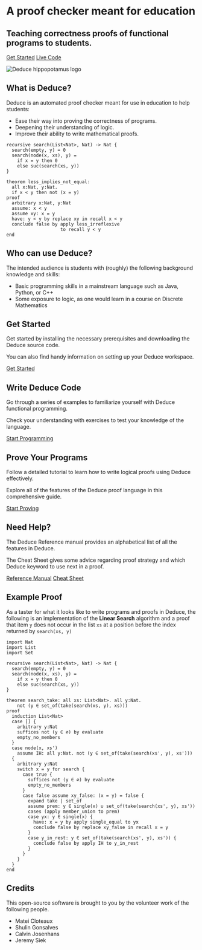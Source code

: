 <!-- 
How index generation works:
  For the most part this is just a regular  markdown file
  However, there's extra "comments" to specify the structure
  of the html content. 
  
  Any links to images or pages should be relative to the gh_pages 
  directory, not the gh_pages/doc  directory. Do not link to 
  '../pages/blah'. Instead  link to './pages/blah'

There are four kinds of html "comments":
  - section : to separate large sections of the page
  - block   : next level separation within sections
  - figure  : next level separation within block
  - buttons : to create inline button groups

The syntax for the html "comments" is as follows:
  Start a type of divider with the name of the divider along with
  a potential class name. example:

    type
      or
    type: blah
  
  Then end that divider with end followed by the name of the type
  example:

    end type

There are four main sections whose structure should NOT change:

Header:
  Header contains a block with two bold headers and a button 
  group. You can add as many links to the button group as you 
  want! The header also contains an extra side image (the logo)

About:
  About contains two blocks which each contain a figure and a
  code block. This section appears with a gray background

Blocks:
  Blocks is the 4 information blocks that appear in a grid on
  the site. Each block in blocks contains a header, some text
  and a button group (again this group can have as many buttons
  as you want (just make sure they fit in the page))

Example:
  Example contains a bold header, some text, and a large code
  block. This section also appears with a gray background.

You can add as many additional sections as you want. For example,
the credits section, but I wouldn't recommend adding blocks or
figures within them since no css rules are written for that.
Feel free to add as many paragraphs and lists as you want!

-->

<!-- section: header -->
<!-- block -->
# A proof checker meant for education

## Teaching correctness proofs of functional programs to students.

<!-- buttons -->
[Get Started](./pages/getting-started.html)
[Live Code](./sandbox.html)
<!-- end buttons -->
<!-- end block -->

![Deduce hippopotamus logo](./images/logo.svg)
<!-- end section -->

<!-- section: about -->
<!-- block -->
<!-- figure -->
## What is Deduce?

Deduce is an automated proof checker meant for use in education to help students:
- Ease their way into proving the correctness of programs.
- Deepening their understanding of logic.
- Improve their ability to write mathematical proofs.
<!-- end figure -->

```{.deduce^#home_example1}
recursive search(List<Nat>, Nat) -> Nat {
  search(empty, y) = 0
  search(node(x, xs), y) =
    if x = y then 0
    else suc(search(xs, y))
}
```
<!-- end block -->

<!-- block -->

```{.deduce^#home_example2}
theorem less_implies_not_equal:
  all x:Nat, y:Nat.
  if x < y then not (x = y)
proof
  arbitrary x:Nat, y:Nat
  assume: x < y
  assume xy: x = y
  have: y < y by replace xy in recall x < y
  conclude false by apply less_irreflexive
                    to recall y < y
end
```

<!-- figure -->
## Who can use Deduce?

The intended audience is students with (roughly) the following background knowledge and skills:

- Basic programming skills in a mainstream language such as Java, Python, or C++
- Some exposure to logic, as one would learn in a course on Discrete Mathematics
<!-- end figure -->
<!-- end block -->
<!-- end section -->

<!-- section: blocks -->
<!-- block -->
## Get Started

Get started by installing the necessary prerequisites and downloading the Deduce source code.

You can also find handy information on setting up your Deduce workspace.

<!-- buttons -->
[Get Started](./pages/getting-started.html)
<!-- end buttons -->
<!-- end block -->

<!-- block -->
## Write Deduce Code

Go through a series of examples to familiarize yourself with Deduce functional programming.

Check your understanding with exercises to test your knowledge of the language.

<!-- buttons -->
[Start Programming](./pages/deduce-programming.html)
<!-- end buttons -->
<!-- end block -->

<!-- block -->
## Prove Your Programs

Follow a detailed tutorial to learn how to write logical proofs using Deduce effectively.

Explore all of the features of the Deduce proof language in this comprehensive guide.

<!-- buttons -->
[Start Proving](./pages/deduce-proofs.html)
<!-- end buttons -->
<!-- end block -->

<!-- block -->
## Need Help?

The Deduce Reference manual provides an alphabetical list of all the features in Deduce.

The Cheat Sheet gives some advice regarding proof strategy and which Deduce keyword to use next in a proof.

<!-- buttons -->
[Reference Manual](./pages/reference.html)
[Cheat Sheet](./pages/cheat-sheet.html)
<!-- end buttons -->
<!-- end block -->
<!-- end section -->


<!-- section: example -->
## Example Proof

As a taster for what it looks like to write programs and proofs in Deduce, the following is an implementation of the **Linear Search** algorithm and a proof that item `y` does not occur in the list `xs` at a position before the index returned by `search(xs, y)`

```{.deduce^#home_example3}
import Nat
import List
import Set

recursive search(List<Nat>, Nat) -> Nat {
  search(empty, y) = 0
  search(node(x, xs), y) =
    if x = y then 0
    else suc(search(xs, y))
}

theorem search_take: all xs: List<Nat>. all y:Nat.
    not (y ∈ set_of(take(search(xs, y), xs)))
proof
  induction List<Nat>
  case [] {
    arbitrary y:Nat
    suffices not (y ∈ ∅) by evaluate
    empty_no_members
  }
  case node(x, xs')
    assume IH: all y:Nat. not (y ∈ set_of(take(search(xs', y), xs')))
  {
    arbitrary y:Nat
    switch x = y for search {
      case true {
        suffices not (y ∈ ∅) by evaluate
        empty_no_members
      }
      case false assume xy_false: (x = y) = false {
        expand take | set_of
        assume prem: y ∈ single(x) ∪ set_of(take(search(xs', y), xs'))
        cases (apply member_union to prem)
        case yx: y ∈ single(x) {
          have: x = y by apply single_equal to yx
          conclude false by replace xy_false in recall x = y
        }
        case y_in_rest: y ∈ set_of(take(search(xs', y), xs')) {
          conclude false by apply IH to y_in_rest
        }
      }
    }
  }
end
```
<!-- end section -->

<!-- section: credits -->
## Credits

This open-source software is brought to you by the volunteer work of the following people. 

- Matei Cloteaux
- Shulin Gonsalves
- Calvin Josenhans
- Jeremy Siek
<!-- end section -->


<!--
```{.deduce^file=Index.pf} 
<<home_example3>>
<<home_example2>>
```
-->
